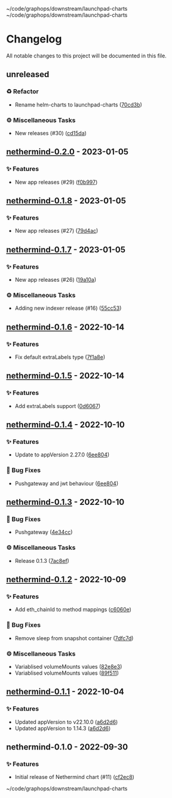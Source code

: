 ~/code/graphops/downstream/launchpad-charts ~/code/graphops/downstream/launchpad-charts
# Changelog

All notable changes to this project will be documented in this file.

## unreleased

### <!-- 2 -->♻️ Refactor

- Rename helm-charts to launchpad-charts ([70cd3b](https://github.com/graphops/launchpad-charts/commit/70cd3b7aed214e314ec0534bf845d687efab41d8))

### <!-- 7 -->⚙️ Miscellaneous Tasks

- New releases (#30) ([cd15da](https://github.com/graphops/launchpad-charts/commit/cd15daa0870e8ca69a92a71cf6cff7edcb17a088))

## [nethermind-0.2.0](https://github.com/graphops/launchpad-charts/compare/nethermind-0.1.8...nethermind-0.2.0) - 2023-01-05

### <!-- 0 -->✨ Features

- New app releases (#29) ([f0b997](https://github.com/graphops/launchpad-charts/commit/f0b9973ef2f91eb1b0442ce7ec8e0067727657ce))

## [nethermind-0.1.8](https://github.com/graphops/launchpad-charts/compare/nethermind-0.1.7...nethermind-0.1.8) - 2023-01-05

### <!-- 0 -->✨ Features

- New app releases (#27) ([79d4ac](https://github.com/graphops/launchpad-charts/commit/79d4ac3c89ef368df608be26c417d36cbdeb63f4))

## [nethermind-0.1.7](https://github.com/graphops/launchpad-charts/compare/nethermind-0.1.6...nethermind-0.1.7) - 2023-01-05

### <!-- 0 -->✨ Features

- New app releases (#26) ([19a10a](https://github.com/graphops/launchpad-charts/commit/19a10a20c1ca6747a170808bf6e5d8615dae5eb6))

### <!-- 7 -->⚙️ Miscellaneous Tasks

- Adding new indexer release (#16) ([55cc53](https://github.com/graphops/launchpad-charts/commit/55cc53f7185e48e43a13b75490cf5fc87ec9b836))

## [nethermind-0.1.6](https://github.com/graphops/launchpad-charts/compare/nethermind-0.1.5...nethermind-0.1.6) - 2022-10-14

### <!-- 0 -->✨ Features

- Fix default extraLabels type ([7f1a8e](https://github.com/graphops/launchpad-charts/commit/7f1a8e8503f91a4ddc6965ac1de0c5d067f28ed1))

## [nethermind-0.1.5](https://github.com/graphops/launchpad-charts/compare/nethermind-0.1.4...nethermind-0.1.5) - 2022-10-14

### <!-- 0 -->✨ Features

- Add extraLabels support ([0d6067](https://github.com/graphops/launchpad-charts/commit/0d60670d64a25d32297750c2c1e2a2b790181fea))

## [nethermind-0.1.4](https://github.com/graphops/launchpad-charts/compare/nethermind-0.1.3...nethermind-0.1.4) - 2022-10-10

### <!-- 0 -->✨ Features

- Update to appVersion 2.27.0 ([6ee804](https://github.com/graphops/launchpad-charts/commit/6ee80457470b148064693af99beb69cf1e09df74))

### <!-- 1 -->🐛 Bug Fixes

- Pushgateway and jwt behaviour ([6ee804](https://github.com/graphops/launchpad-charts/commit/6ee80457470b148064693af99beb69cf1e09df74))

## [nethermind-0.1.3](https://github.com/graphops/launchpad-charts/compare/nethermind-0.1.2...nethermind-0.1.3) - 2022-10-10

### <!-- 1 -->🐛 Bug Fixes

- Pushgateway ([4e34cc](https://github.com/graphops/launchpad-charts/commit/4e34ccabf31e933d0fd4ce939ea65e9b4ddb14b0))

### <!-- 7 -->⚙️ Miscellaneous Tasks

- Release 0.1.3 ([7ac8ef](https://github.com/graphops/launchpad-charts/commit/7ac8efd95b3c8563f30e8ff56b1bd9a4ebb0aa5f))

## [nethermind-0.1.2](https://github.com/graphops/launchpad-charts/compare/nethermind-0.1.1...nethermind-0.1.2) - 2022-10-09

### <!-- 0 -->✨ Features

- Add eth_chainId to method mappings ([c6060e](https://github.com/graphops/launchpad-charts/commit/c6060ed723c382c541465bc20edfe2a1d444f013))

### <!-- 1 -->🐛 Bug Fixes

- Remove sleep from snapshot container ([7dfc7d](https://github.com/graphops/launchpad-charts/commit/7dfc7dd57e4155fa540d010898b7fe9202c71531))

### <!-- 7 -->⚙️ Miscellaneous Tasks

- Variablised volumeMounts values ([82e8e3](https://github.com/graphops/launchpad-charts/commit/82e8e3f175852da53f9be1ac1d20e169165105ee))
- Variablised volumeMounts values ([89f511](https://github.com/graphops/launchpad-charts/commit/89f5115f0eaf5d565b9025c686a3d40a185b10e9))

## [nethermind-0.1.1](https://github.com/graphops/launchpad-charts/compare/nethermind-0.1.0...nethermind-0.1.1) - 2022-10-04

### <!-- 0 -->✨ Features

- Updated appVersion to v22.10.0 ([a6d2d6](https://github.com/graphops/launchpad-charts/commit/a6d2d6e835d569b91361e5f3bd2e5884c0d42ab9))
- Updated appVersion to 1.14.3 ([a6d2d6](https://github.com/graphops/launchpad-charts/commit/a6d2d6e835d569b91361e5f3bd2e5884c0d42ab9))

## nethermind-0.1.0 - 2022-09-30

### <!-- 0 -->✨ Features

- Initial release of Nethermind chart (#11) ([cf2ec8](https://github.com/graphops/launchpad-charts/commit/cf2ec811d0e71ad3be3aab3643f14e563f6983c8))

~/code/graphops/downstream/launchpad-charts
